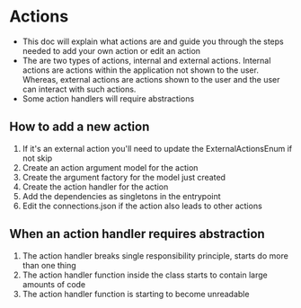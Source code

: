 # Actions
- This doc will explain what actions are and guide you through the steps needed to add your own action or edit an action
- The are two types of actions, internal and external actions. Internal actions are actions within the application not shown to the user. Whereas, external actions are actions shown to the user and the user can interact with such actions.
- Some action handlers will require abstractions

## How to add a new action
1. If it's an external action you'll need to update the ExternalActionsEnum if not skip
2. Create an action argument model for the action
3. Create the argument factory for the model just created
4. Create the action handler for the action
5. Add the dependencies as singletons in the entrypoint
6. Edit the connections.json if the action also leads to other actions

## When an action handler requires abstraction
1. The action handler breaks single responsibility principle, starts do more than one thing
2. The action handler function inside the class starts to contain large amounts of code
3. The action handler function is starting to become unreadable
